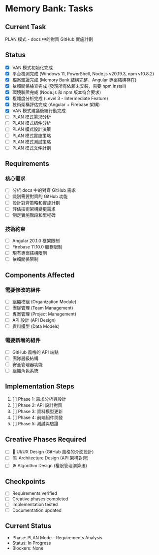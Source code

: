 # Memory Bank: Tasks

## Current Task
PLAN 模式 - docs 中的對齊 GitHub 實施計劃

## Status
- [x] VAN 模式初始化完成
- [x] 平台檢測完成 (Windows 11, PowerShell, Node.js v20.19.3, npm v10.8.2)
- [x] 檔案驗證完成 (Memory Bank 結構完整，Angular 專案結構存在)
- [x] 依賴關係檢查完成 (發現所有依賴未安裝，需要 npm install)
- [x] 環境驗證完成 (Node.js 和 npm 版本符合要求)
- [x] 複雜度分析完成 (Level 3 - Intermediate Feature)
- [x] 技術架構評估完成 (Angular + Firebase 架構)
- [x] VAN 模式建議後續行動完成
- [ ] PLAN 模式需求分析
- [ ] PLAN 模式組件分析
- [ ] PLAN 模式設計決策
- [ ] PLAN 模式實施策略
- [ ] PLAN 模式測試策略
- [ ] PLAN 模式文件計劃

## Requirements
### 核心需求
- [ ] 分析 docs 中的對齊 GitHub 需求
- [ ] 識別需要對齊的 GitHub 功能
- [ ] 設計對齊策略和實施計劃
- [ ] 評估技術架構變更需求
- [ ] 制定實施階段和里程碑

### 技術約束
- [ ] Angular 20.1.0 框架限制
- [ ] Firebase 11.10.0 服務限制
- [ ] 現有專案結構限制
- [ ] 依賴關係限制

## Components Affected
### 需要修改的組件
- [ ] 組織模組 (Organization Module)
- [ ] 團隊管理 (Team Management)
- [ ] 專案管理 (Project Management)
- [ ] API 設計 (API Design)
- [ ] 資料模型 (Data Models)

### 需要新增的組件
- [ ] GitHub 風格的 API 端點
- [ ] 團隊層級結構
- [ ] 安全管理器功能
- [ ] 組織角色系統

## Implementation Steps
1. [ ] Phase 1: 需求分析與設計
2. [ ] Phase 2: API 設計對齊
3. [ ] Phase 3: 資料模型更新
4. [ ] Phase 4: 前端組件開發
5. [ ] Phase 5: 測試與驗證

## Creative Phases Required
- [ ] 🎨 UI/UX Design (GitHub 風格的介面設計)
- [ ] 🏗️ Architecture Design (API 架構對齊)
- [ ] ⚙️ Algorithm Design (權限管理演算法)

## Checkpoints
- [ ] Requirements verified
- [ ] Creative phases completed
- [ ] Implementation tested
- [ ] Documentation updated

## Current Status
- Phase: PLAN Mode - Requirements Analysis
- Status: In Progress
- Blockers: None
